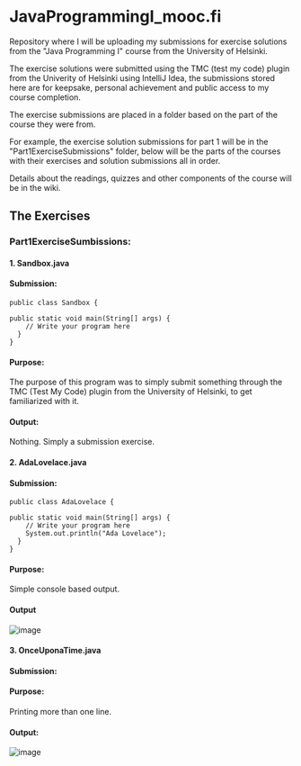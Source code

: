 # JavaProgrammingI_mooc.fi

Repository where I will be uploading my submissions for exercise solutions from the "Java Programming I" course from the University of Helsinki.

The exercise solutions were submitted using the TMC (test my code) plugin from the Univerity of Helsinki using IntelliJ Idea, the submissions stored here are for keepsake, personal achievement and public access to my course completion.  

The exercise submissions are placed in a folder based on the part of the course they were from.

For example, the exercise solution submissions for part 1 will be in the "Part1ExerciseSubmissions" folder, below will be the parts of the courses with their exercises and solution submissions all in order.

Details about the readings, quizzes and other components of the course will be in the wiki.
 
## The Exercises

### Part1ExerciseSumbissions:

#### 1. Sandbox.java

#### Submission:

    public class Sandbox {

    public static void main(String[] args) {
        // Write your program here
      }
    }

#### Purpose:

The purpose of this program was to simply submit something through the TMC (Test My Code) plugin from the University of Helsinki, to get familiarized with it. 

#### Output:

Nothing. Simply a submission exercise.

#### 2. AdaLovelace.java

#### Submission:

    public class AdaLovelace {

    public static void main(String[] args) {
        // Write your program here
        System.out.println("Ada Lovelace");
      }
    }


#### Purpose:

Simple console based output. 

#### Output

![image](https://github.com/Sshahryar/Java-Programming-I_mooc.fi/assets/123003299/d064e77f-1b5a-4fd0-92fb-ea84ab0cc527)

#### 3. OnceUponaTime.java

#### Submission:

#### Purpose:

Printing more than one line.

#### Output:

![image](https://github.com/Sshahryar/Java-Programming-I_mooc.fi/assets/123003299/efdde23b-1be4-4e8c-bac6-6501f53b85cc)
